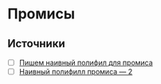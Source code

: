 # Промисы

## Источники
- [ ] [Пишем наивный полифил для промиса](https://www.youtube.com/watch?v=1qyT-5MYIMk&feature=youtu.be)
- [ ] [Наивный полифилл промиса — 2](https://www.youtube.com/watch?v=H6acsBUdvcM)